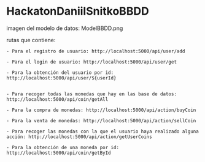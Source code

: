 # HackatonDaniilSnitkoBBDD

imagen del modelo de datos: ModelBBDD.png

rutas que contiene:
    
    - Para el registro de usuario: http://localhost:5000/api/user/add

    - Para el login de usuario: http://localhost:5000/api/user/get

    - Para la obtención del usuario por id: http://localhost:5000/api/user/${userId}


    - Para recoger todas las monedas que hay en las base de datos: http://localhost:5000/api/coin/getAll

    - Para la compra de monedas: http://localhost:5000/api/action/buyCoin

    - Para la venta de monedas: http://localhost:5000/api/action/sellCoin

    - Para recoger las monedas con la que el usuario haya realizado alguna acción: http://localhost:5000/api/action/getUserCoins

    - Para la obtención de una moneda por id: http://localhost:5000/api/coin/getById